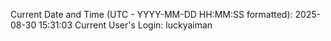 Current Date and Time (UTC - YYYY-MM-DD HH:MM:SS formatted): 2025-08-30 15:31:03
Current User's Login: luckyaiman
